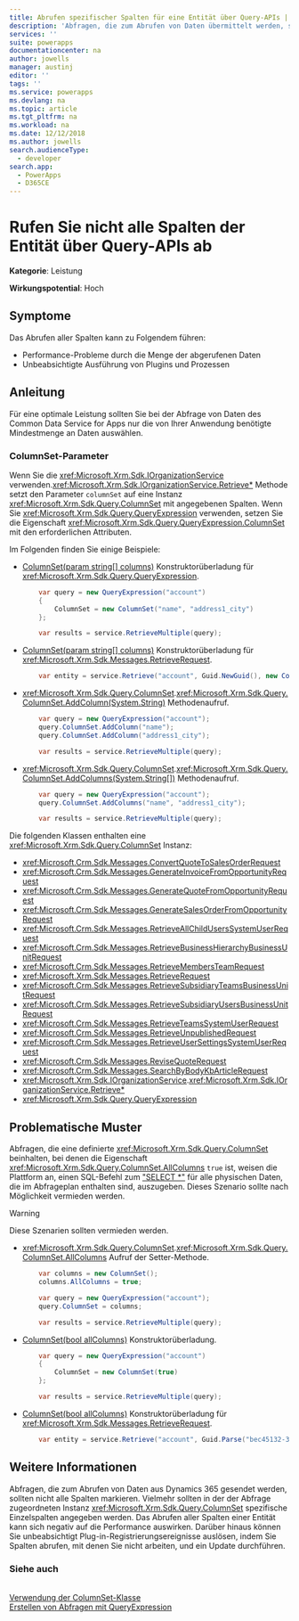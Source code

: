 ```yaml
---
title: Abrufen spezifischer Spalten für eine Entität über Query-APIs | MicrosoftDocs
description: 'Abfragen, die zum Abrufen von Daten übermittelt werden, sollten bestimmte Spalten in der ColumnSet-Instanz enthalten, die der Abfrage zugeordnet ist, und nicht alle Spalten.'
services: ''
suite: powerapps
documentationcenter: na
author: jowells
manager: austinj
editor: ''
tags: ''
ms.service: powerapps
ms.devlang: na
ms.topic: article
ms.tgt_pltfrm: na
ms.workload: na
ms.date: 12/12/2018
ms.author: jowells
search.audienceType:
  - developer
search.app:
  - PowerApps
  - D365CE
--- 
```

# <a name="do-not-retrieve-entity-all-columns-via-query-apis"></a>Rufen Sie nicht alle Spalten der Entität über Query-APIs ab

**Kategorie**: Leistung

**Wirkungspotential**: Hoch

<a name='symptoms'></a>

## <a name="symptoms"></a>Symptome

Das Abrufen aller Spalten kann zu Folgendem führen:

- Performance-Probleme durch die Menge der abgerufenen Daten
- Unbeabsichtigte Ausführung von Plugins und Prozessen

<a name='guidance'></a>

## <a name="guidance"></a>Anleitung

Für eine optimale Leistung sollten Sie bei der Abfrage von Daten des Common Data Service for Apps nur die von Ihrer Anwendung benötigte Mindestmenge an Daten auswählen. 

### <a name="columnset-parameter"></a>ColumnSet-Parameter

Wenn Sie die <xref:Microsoft.Xrm.Sdk.IOrganizationService> verwenden.<xref:Microsoft.Xrm.Sdk.IOrganizationService.Retrieve*> Methode setzt den Parameter `columnSet` auf eine Instanz <xref:Microsoft.Xrm.Sdk.Query.ColumnSet> mit angegebenen Spalten.  Wenn Sie <xref:Microsoft.Xrm.Sdk.Query.QueryExpression> verwenden, setzen Sie die Eigenschaft <xref:Microsoft.Xrm.Sdk.Query.QueryExpression.ColumnSet> mit den erforderlichen Attributen.

Im Folgenden finden Sie einige Beispiele:

- [ColumnSet(param string[] columns)](/dotnet/api/microsoft.xrm.sdk.query.columnset.-ctor#Microsoft_Xrm_Sdk_Query_ColumnSet__ctor_System_String___) Konstruktorüberladung für <xref:Microsoft.Xrm.Sdk.Query.QueryExpression>.

    ```csharp
        var query = new QueryExpression("account")
        {
            ColumnSet = new ColumnSet("name", "address1_city")
        };

        var results = service.RetrieveMultiple(query);
    ```

- [ColumnSet(param string[] columns)](/dotnet/api/microsoft.xrm.sdk.query.columnset.-ctor#Microsoft_Xrm_Sdk_Query_ColumnSet__ctor_System_String___) Konstruktorüberladung für <xref:Microsoft.Xrm.Sdk.Messages.RetrieveRequest>.

    ```csharp
        var entity = service.Retrieve("account", Guid.NewGuid(), new ColumnSet("name", "address1_city"));
    ```

- <xref:Microsoft.Xrm.Sdk.Query.ColumnSet>.<xref:Microsoft.Xrm.Sdk.Query.ColumnSet.AddColumn(System.String)> Methodenaufruf.

    ```csharp
        var query = new QueryExpression("account");
        query.ColumnSet.AddColumn("name");
        query.ColumnSet.AddColumn("address1_city");

        var results = service.RetrieveMultiple(query);
    ```

- <xref:Microsoft.Xrm.Sdk.Query.ColumnSet>.<xref:Microsoft.Xrm.Sdk.Query.ColumnSet.AddColumns(System.String[])> Methodenaufruf.

    ```csharp
        var query = new QueryExpression("account");
        query.ColumnSet.AddColumns("name", "address1_city");

        var results = service.RetrieveMultiple(query);
    ```

Die folgenden Klassen enthalten eine <xref:Microsoft.Xrm.Sdk.Query.ColumnSet> Instanz:

- <xref:Microsoft.Crm.Sdk.Messages.ConvertQuoteToSalesOrderRequest>
- <xref:Microsoft.Crm.Sdk.Messages.GenerateInvoiceFromOpportunityRequest>
- <xref:Microsoft.Crm.Sdk.Messages.GenerateQuoteFromOpportunityRequest>
- <xref:Microsoft.Crm.Sdk.Messages.GenerateSalesOrderFromOpportunityRequest>
- <xref:Microsoft.Crm.Sdk.Messages.RetrieveAllChildUsersSystemUserRequest>
- <xref:Microsoft.Crm.Sdk.Messages.RetrieveBusinessHierarchyBusinessUnitRequest>
- <xref:Microsoft.Crm.Sdk.Messages.RetrieveMembersTeamRequest>
- <xref:Microsoft.Xrm.Sdk.Messages.RetrieveRequest>
- <xref:Microsoft.Crm.Sdk.Messages.RetrieveSubsidiaryTeamsBusinessUnitRequest>
- <xref:Microsoft.Crm.Sdk.Messages.RetrieveSubsidiaryUsersBusinessUnitRequest>
- <xref:Microsoft.Crm.Sdk.Messages.RetrieveTeamsSystemUserRequest>
- <xref:Microsoft.Crm.Sdk.Messages.RetrieveUnpublishedRequest>
- <xref:Microsoft.Crm.Sdk.Messages.RetrieveUserSettingsSystemUserRequest>
- <xref:Microsoft.Crm.Sdk.Messages.ReviseQuoteRequest>
- <xref:Microsoft.Crm.Sdk.Messages.SearchByBodyKbArticleRequest>
- <xref:Microsoft.Xrm.Sdk.IOrganizationService>.<xref:Microsoft.Xrm.Sdk.IOrganizationService.Retrieve*>
- <xref:Microsoft.Xrm.Sdk.Query.QueryExpression>

<a name='problem'></a>

## <a name="problematic-patterns"></a>Problematische Muster

Abfragen, die eine definierte <xref:Microsoft.Xrm.Sdk.Query.ColumnSet> beinhalten, bei denen die Eigenschaft <xref:Microsoft.Xrm.Sdk.Query.ColumnSet.AllColumns> `true` ist, weisen die Plattform an, einen SQL-Befehl zum ["SELECT *"](https://technet.microsoft.com/library/ms189287.aspx) für alle physischen Daten, die im Abfrageplan enthalten sind, auszugeben.  Dieses Szenario sollte nach Möglichkeit vermieden werden.

> [!WARNING]
> Diese Szenarien sollten vermieden werden.

- <xref:Microsoft.Xrm.Sdk.Query.ColumnSet>.<xref:Microsoft.Xrm.Sdk.Query.ColumnSet.AllColumns> Aufruf der Setter-Methode.

    ```csharp
        var columns = new ColumnSet();
        columns.AllColumns = true;

        var query = new QueryExpression("account");
        query.ColumnSet = columns;

        var results = service.RetrieveMultiple(query);
    ```

- [ColumnSet(bool allColumns)](/dotnet/api/microsoft.xrm.sdk.query.columnset.-ctor#Microsoft_Xrm_Sdk_Query_ColumnSet__ctor_System_Boolean_) Konstruktorüberladung.

    ```csharp
        var query = new QueryExpression("account")
        {
            ColumnSet = new ColumnSet(true)
        };

        var results = service.RetrieveMultiple(query);
    ```

- [ColumnSet(bool allColumns)](/dotnet/api/microsoft.xrm.sdk.query.columnset.-ctor#Microsoft_Xrm_Sdk_Query_ColumnSet__ctor_System_Boolean_) Konstruktorüberladung für <xref:Microsoft.Xrm.Sdk.Messages.RetrieveRequest>.

    ```csharp
        var entity = service.Retrieve("account", Guid.Parse("bec45132-392a-4617-b935-a64ef04738e4"), new ColumnSet(true));
    ```

<a name='additional'></a>

## <a name="additional-information"></a>Weitere Informationen

Abfragen, die zum Abrufen von Daten aus Dynamics 365 gesendet werden, sollten nicht alle Spalten markieren.  Vielmehr sollten in der der Abfrage zugeordneten Instanz <xref:Microsoft.Xrm.Sdk.Query.ColumnSet> spezifische Einzelspalten angegeben werden. Das Abrufen aller Spalten einer Entität kann sich negativ auf die Performance auswirken. Darüber hinaus können Sie unbeabsichtigt Plug-in-Registrierungsereignisse auslösen, indem Sie Spalten abrufen, mit denen Sie nicht arbeiten, und ein Update durchführen.

<a name='seealso'></a>

### <a name="see-also"></a>Siehe auch

<xref href="Microsoft.Xrm.Sdk.Query.ColumnSet?text=ColumnSet Class" /><br />
[Verwendung der ColumnSet-Klasse](../../org-service/use-the-columnset-class.md)<br />
[Erstellen von Abfragen mit QueryExpression](../../org-service/build-queries-with-queryexpression.md)<br />